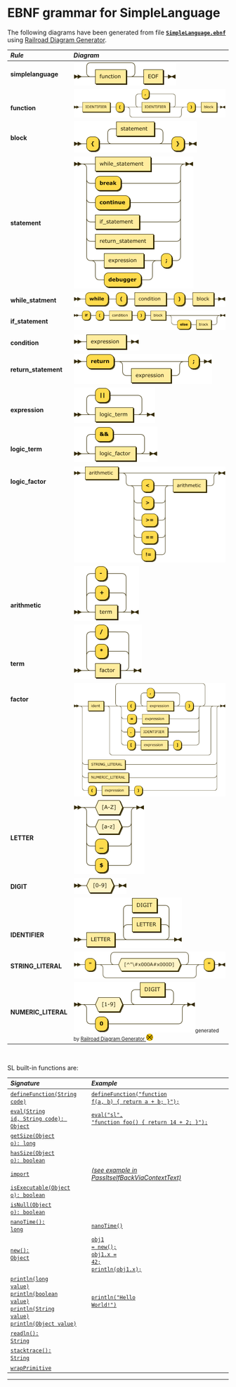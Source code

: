 # EBNF grammar for SimpleLanguage

The following diagrams have been generated from file [**`SimpleLanguage.ebnf`**](SimpleLanguage.ebnf) using [Railroad Diagram Generator](https://www.bottlecaps.de/rr/ui).

| *Rule* | *Diagram* |
| :----- | :-------- |
| **simplelanguage** | <img src="diagram/simplelanguage.png" /> |
| <br/>**function** | <img src="diagram/function.png" /> |
| **block** | <img src="diagram/block.png" /> |
| **statement** | <img src="diagram/statement.png" /> |
| **while_statment** | <img src="diagram/while_statement.png" /> |
| **if_statement** | <img src="diagram/if_statement.png" /> |
| **condition** | <img src="diagram/condition.png" /> |
| **return_statement** | <img src="diagram/return_statement.png" /> |
| <br/>**expression** |  <img src="diagram/expression.png" /> |
| <br/>**logic_term** |  <img src="diagram/logic_term.png" /> |
| **logic_factor**<br/><br/><br/><br/><br/><br/><br/><br/><br/><br/> | <img src="diagram/logic_factor.png" /> |
| <br/><br/><br/>**arithmetic** | <img src="diagram/arithmetic.png" /> |
| <br/><br/><br/>**term** | <img src="diagram/term.png" /> |
| **factor**<br/><br/><br/><br/><br/><br/><br/><br/><br/><br/><br/><br/> | <img src="diagram/factor.png" /> |
| **LETTER** | <img src="diagram/LETTER.png" /> |
| **DIGIT** |  <img src="diagram/DIGIT.png" /> |
| <br/><br/><br/>**IDENTIFIER** | <img src="diagram/IDENTIFIER.png" /> |
| **STRING_LITERAL** | <img src="diagram/STRING_LITERAL.png" /> |
| **NUMERIC_LITERAL** | <img src="diagram/NUMERIC_LITERAL.png" /><span style="font-size:80%;">generated by <a name="Railroad-Diagram-Generator" title="https://www.bottlecaps.de/rr/ui" href="https://www.bottlecaps.de/rr/ui" target="_blank">Railroad Diagram Generator <img border="0" src="diagram/rr-1.59.1797.png" height="16" width="16"></a></span> |

<p>&nbsp;</p>

<p>
SL built-in functions are:
</p>

| *Signature* | *Example* |
| :---------- | :-------- |
| <a href="../../language/src/main/java/com/oracle/truffle/sl/builtins/SLDefineFunctionBuiltin.java" title="SLDefineFunctionBuiltin.java"><code>defineFunction(String code)</code></a> | <a href="../../language/tests/DefineFunction.sl" title="DefineFunction.sl"><code>defineFunction("function f(a, b) { return a + b; }");</code></a>
| <a href="../../language/src/main/java/com/oracle/truffle/sl/builtins/SLEvalBuiltin.java" title="SLEvalBuiltin.java"><code>eval(String id, String code): Object</code></a> | <a href="../../language/tests/Eval.sl" title="Eval.sl"><code>eval("sl", "function foo() { return 14 + 2; }");</code></a> |
| <a href="../../language/src/main/java/com/oracle/truffle/sl/builtins/SLGetSizeBuiltin.java" title="SLGetSizeBuiltin.java"><code>getSize(Object o): long</code></a> | &nbsp; |
| <a href="../../language/src/main/java/com/oracle/truffle/sl/builtins/SLHasSizeBuiltin.java" title="SLHasSizeBuiltin.java"><code>hasSize(Object o): boolean</code></a> | &nbsp; |
| <a href="../../language/src/main/java/com/oracle/truffle/sl/builtins/SLImportBuiltin.java" title="SLImportBuiltin.java"><code>import</code></a> | <a href="../../language/src/test/java/com/oracle/truffle/sl/test/PassItselfBackViaContextTest.java#L94"><i>(see example in PassItselfBackViaContextText)</i></a> |
| <a href="../../language/src/main/java/com/oracle/truffle/sl/builtins/SLIsExecutableBuiltin.java" title="SLIsExecutableBuiltin.java"><code>isExecutable(Object o): boolean</code></a> | &nbsp; |
| <a href="../../language/src/main/java/com/oracle/truffle/sl/builtins/SLIsNullBuiltin.java" title="SLIsNullBuiltin.java"><code>isNull(Object o): boolean</code></a> | &nbsp; |
| <a href="../../language/src/main/java/com/oracle/truffle/sl/builtins/SLNanoTimeBuiltin.java"><code>nanoTime(): long</code></a> | <a href="../../language/tests/Builtins.sl" title="Builtins.sl"><code>nanoTime()</code></a> |
| <a href="../../language/src/main/java/com/oracle/truffle/sl/builtins/SLNewObjectBuiltin.java" title="SLNewObjectBuiltin.java"><code>new(): Object</code></a> | <a href="../../language/tests/Object.sl" title="Object.sl"><code>obj1 = new();</code><br/><code>obj1.x = 42;</code><br/><code>println(obj1.x);</code></a> |
| <a href="../../language/src/main/java/com/oracle/truffle/sl/builtins/SLPrintlnBuiltin.java" title="SLPrintlnBuiltin.java"><code>println(long value)</code><br/><code>println(boolean value)</code><br/><code>println(String value)</code><br/><code>println(Object value)</code></a> | <a href="../../language/tests/Builtins.sl" title="Builtins.sl"><code>println("Hello World!")</code></a> |
| <a href="../../language/src/main/java/com/oracle/truffle/sl/builtins/SLReadlnBuiltin.java" title="SLReadlnBuiltin.java"><code>readln(): String</code></a> | &nbsp; |
| <a href="../../language/src/main/java/com/oracle/truffle/sl/builtins/SLStackTraceBuiltin.java" title="SLStackTraceBuiltin.java"><code>stacktrace(): String</code></a> | &nbsp; |
| <a href="../../language/src/main/java/com/oracle/truffle/sl/builtins/SLWrapPrimitiveBuiltin.java" title="SLWrapPrimitiveBuiltin.java"><code>wrapPrimitive</code></a> | &nbsp; |

***

